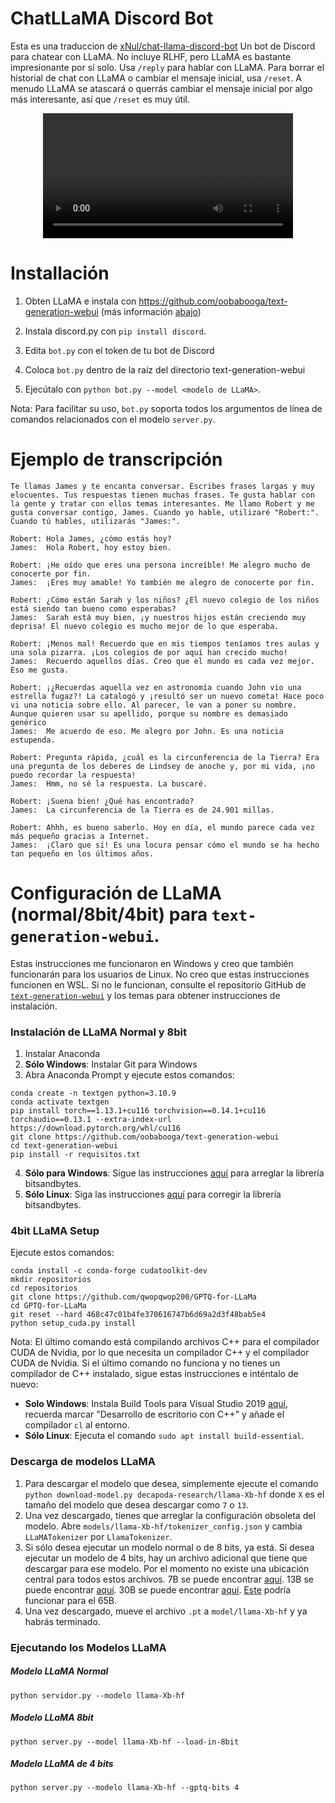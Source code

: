 # ChatLLaMA Discord Bot
Esta es una traduccion de [xNul/chat-llama-discord-bot]()
Un bot de Discord para chatear con LLaMA. No incluye RLHF, pero LLaMA es bastante impresionante por sí solo. Usa `/reply` para hablar con LLaMA. Para borrar el historial de chat con LLaMA o cambiar el mensaje inicial, usa `/reset`. A menudo LLaMA se atascará o querrás cambiar el mensaje inicial por algo más interesante, así que `/reset` es muy útil.

<div align="center">
  <video src="https://user-images.githubusercontent.com/894305/223963813-18e58d3c-4f9b-479c-8cdb-a2ad0df935c3.mp4" width=400/>
</div>

# Installación
1. Obten LLaMA e instala con https://github.com/oobabooga/text-generation-webui (más información [abajo](#llama-setup-normal8bit4bit-for-text-generation-webui))

2. Instala discord.py con `pip install discord`.

3. Edita `bot.py` con el token de tu bot de Discord

4. Coloca `bot.py` dentro de la raíz del directorio text-generation-webui

5. Ejecútalo con `python bot.py --model <modelo de LLaMA>`.

Nota: Para facilitar su uso, `bot.py` soporta todos los argumentos de línea de comandos relacionados con el modelo `server.py`.

# Ejemplo de transcripción

```
Te llamas James y te encanta conversar. Escribes frases largas y muy elocuentes. Tus respuestas tienen muchas frases. Te gusta hablar con la gente y tratar con ellos temas interesantes. Me llamo Robert y me gusta conversar contigo, James. Cuando yo hable, utilizaré "Robert:". Cuando tú hables, utilizarás "James:".

Robert: Hola James, ¿cómo estás hoy?
James:  Hola Robert, hoy estoy bien.

Robert: ¡He oído que eres una persona increíble! Me alegro mucho de conocerte por fin.
James:  ¡Eres muy amable! Yo también me alegro de conocerte por fin.

Robert: ¿Cómo están Sarah y los niños? ¿El nuevo colegio de los niños está siendo tan bueno como esperabas?
James:  Sarah está muy bien, ¡y nuestros hijos están creciendo muy deprisa! El nuevo colegio es mucho mejor de lo que esperaba.

Robert: ¡Menos mal! Recuerdo que en mis tiempos teníamos tres aulas y una sola pizarra. ¡Los colegios de por aquí han crecido mucho!
James:  Recuerdo aquellos días. Creo que el mundo es cada vez mejor. Eso me gusta.

Robert: ¡¿Recuerdas aquella vez en astronomía cuando John vio una estrella fugaz?! La catalogó y ¡resultó ser un nuevo cometa! Hace poco vi una noticia sobre ello. Al parecer, le van a poner su nombre. Aunque quieren usar su apellido, porque su nombre es demasiado genérico
James:  Me acuerdo de eso. Me alegro por John. Es una noticia estupenda.

Robert: Pregunta rápida, ¿cuál es la circunferencia de la Tierra? Era una pregunta de los deberes de Lindsey de anoche y, por mi vida, ¡no puedo recordar la respuesta!
James:  Hmm, no sé la respuesta. La buscaré.

Robert: ¡Suena bien! ¿Qué has encontrado?
James:  La circunferencia de la Tierra es de 24.901 millas.

Robert: Ahhh, es bueno saberlo. Hoy en día, el mundo parece cada vez más pequeño gracias a Internet.
James:  ¡Claro que sí! Es una locura pensar cómo el mundo se ha hecho tan pequeño en los últimos años.
```

# Configuración de LLaMA (normal/8bit/4bit) para `text-generation-webui`.

Estas instrucciones me funcionaron en Windows y creo que también funcionarán para los usuarios de Linux. No creo que estas instrucciones funcionen en WSL. Si no le funcionan, consulte el repositorio GitHub de [`text-generation-webui`](https://github.com/oobabooga/text-generation-webui) y los temas para obtener instrucciones de instalación.

### Instalación de LLaMA Normal y 8bit

1. Instalar Anaconda
2. **Sólo Windows**: Instalar Git para Windows
3. Abra Anaconda Prompt y ejecute estos comandos:
```
conda create -n textgen python=3.10.9
conda activate textgen
pip install torch==1.13.1+cu116 torchvision==0.14.1+cu116 torchaudio==0.13.1 --extra-index-url https://download.pytorch.org/whl/cu116
git clone https://github.com/oobabooga/text-generation-webui
cd text-generation-webui
pip install -r requisitos.txt
```
4. **Sólo para Windows**: Sigue las instrucciones [aquí](https://github.com/oobabooga/text-generation-webui/issues/20#issuecomment-1411650652) para arreglar la librería bitsandbytes.
5. **Sólo Linux**: Siga las instrucciones [aquí](https://github.com/TimDettmers/bitsandbytes/issues/156#issuecomment-1462329713) para corregir la librería bitsandbytes.

### 4bit LLaMA Setup

Ejecute estos comandos:
```
conda install -c conda-forge cudatoolkit-dev
mkdir repositorios
cd repositorios
git clone https://github.com/qwopqwop200/GPTQ-for-LLaMa
cd GPTQ-for-LLaMa
git reset --hard 468c47c01b4fe370616747b6d69a2d3f48bab5e4
python setup_cuda.py install
```

Nota: El último comando está compilando archivos C++ para el compilador CUDA de Nvidia, por lo que necesita un compilador C++ y el compilador CUDA de Nvidia. Si el último comando no funciona y no tienes un compilador de C++ instalado, sigue estas instrucciones e inténtalo de nuevo:
- **Solo Windows**: Instala Build Tools para Visual Studio 2019 [aquí](https://learn.microsoft.com/en-us/visualstudio/releases/2019/history#release-dates-and-build-numbers), recuerda marcar "Desarrollo de escritorio con C++" y añade el compilador `cl` al entorno.
- **Sólo Linux**: Ejecuta el comando `sudo apt install build-essential`.

### Descarga de modelos LLaMA

1. Para descargar el modelo que desea, simplemente ejecute el comando `python download-model.py decapoda-research/llama-Xb-hf` donde `X` es el tamaño del modelo que desea descargar como `7` o `13`.
2. Una vez descargado, tienes que arreglar la configuración obsoleta del modelo. Abre `models/llama-Xb-hf/tokenizer_config.json` y cambia `LLaMATokenizer` por `LlamaTokenizer`.
3. Si sólo desea ejecutar un modelo normal o de 8 bits, ya está. Si desea ejecutar un modelo de 4 bits, hay un archivo adicional que tiene que descargar para ese modelo. Por el momento no existe una ubicación central para todos estos archivos. 7B se puede encontrar [aquí](https://huggingface.co/decapoda-research/llama-7b-hf-int4/resolve/main/llama-7b-4bit.pt). 13B se puede encontrar [aquí](https://huggingface.co/decapoda-research/llama-13b-hf-int4/resolve/main/llama-13b-4bit.pt). 30B se puede encontrar [aquí](https://drive.google.com/file/d/1SZXF3BZ7e2r-tJpSpCJrk8pTukuKTvTS/view?usp=sharing). [Este](https://huggingface.co/maderix/llama-65b-4bit/resolve/main/llama65b-4bit.pt) podría funcionar para el 65B.
4. Una vez descargado, mueve el archivo `.pt` a `model/llama-Xb-hf` y ya habrás terminado.

### Ejecutando los Modelos LLaMA

##### Modelo LLaMA Normal
`python servidor.py --modelo llama-Xb-hf`

##### Modelo LLaMA 8bit
`python server.py --model llama-Xb-hf --load-in-8bit`

##### Modelo LLaMA de 4 bits
`python server.py --modelo llama-Xb-hf --gptq-bits 4`
